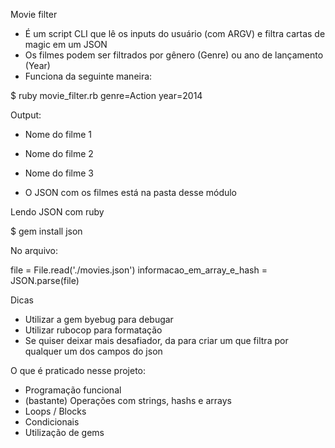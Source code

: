 Movie filter

- É um script CLI que lê os inputs do usuário (com ARGV) e filtra cartas de magic em um JSON
- Os filmes podem ser filtrados por gênero (Genre) ou ano de lançamento (Year)
- Funciona da seguinte maneira:

$ ruby movie_filter.rb genre=Action year=2014

Output:

- Nome do filme 1
- Nome do filme 2
- Nome do filme 3

- O JSON com os filmes está na pasta desse módulo

Lendo JSON com ruby

$ gem install json

No arquivo:

file = File.read('./movies.json')
informacao_em_array_e_hash = JSON.parse(file)    

Dicas

- Utilizar a gem byebug para debugar
- Utilizar rubocop para formatação
- Se quiser deixar mais desafiador, da para criar um que filtra por qualquer um dos campos do json

O que é praticado nesse projeto:

- Programação funcional
- (bastante) Operações com strings, hashs e arrays
- Loops / Blocks
- Condicionais
- Utilização de gems